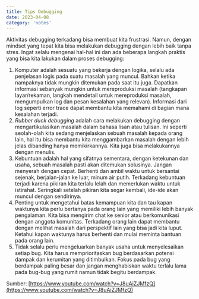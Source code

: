 ```yaml
---
title: Tips Debugging
date: 2023-04-08
category: 'notes'
---
```


Aktivitas debugging terkadang bisa membuat kita frustrasi. Namun, dengan mindset yang tepat kita bisa melakukan debugging dengan lebih baik tanpa stres. Ingat selalu mengenai hal-hal ini dan ada beberapa langkah praktis yang bisa kita lakukan dalam proses debugging:
1. Komputer adalah sesuatu yang bekerja dengan logika, selalu ada penjelasan logis pada suatu masalah yang muncul. Bahkan ketika nampaknya tidak mungkin ditemukan pada saat itu juga. Dapatkan informasi sebanyak mungkin untuk mereproduksi masalah (tangkapan layar/rekaman, langkah mendetail untuk mereproduksi masalah, mengumpulkan log dan pesan kesalahan yang relevan). Informasi dari log seperti error trace dapat membantu kita memahami di bagian mana kesalahan terjadi.
1. *Rubber duck debugging* adalah cara melakukan debugging dengan mengartikulasikan masalah dalam bahasa lisan atau tulisan. Ini seperti seolah-olah kita sedang menjelaskan sebuah masalah kepada orang lain, hal itu bisa membantu kita menggambarkan masalah dengan lebih jelas dibanding hanya memikirkannya. Kita juga bisa melakukannya dengan menulis.
1. Kebuntuan adalah hal yang sifatnya sementara, dengan ketekunan dan usaha, sebuah masalah pasti akan ditemukan solusinya. Jangan menyerah dengan cepat. Berhenti dan ambil waktu untuk bersantai sejenak, berjalan-jalan ke luar, minum air putih. Terkadang kebuntuan terjadi karena pikiran kita terlalu lelah dan memerlukan waktu untuk istirahat. Seringkali setelah pikiran kita segar kembali, ide-ide akan muncul dengan sendirinya.
1. Penting untuk mengetahui batas kemampuan kita dan tau kapan waktunya kita perlu bertanya pada orang lain yang memiliki lebih banyak pengalaman. Kita bisa mengirim chat ke senior atau berkomunikasi dengan anggota komunitas. Terkadang orang lain dapat membantu dengan melihat masalah dari perspektif lain yang bisa jadi kita luput. Ketahui kapan waktunya harus berhenti dan mulai meminta bantuan pada orang lain.
1. Tidak selalu perlu mengeluarkan banyak usaha untuk menyelesaikan setiap bug. Kita harus memprioritaskan bug berdasarkan potensi dampak dan kerumitan yang ditimbulkan. Fokus pada bug yang berdampak paling besar dan jangan menghabiskan waktu terlalu lama pada bug-bug yang rumit namun tidak begitu berdampak.

Sumber: [https://www.youtube.com/watch?v=J8uAiZJMfzQ](https://www.youtube.com/watch?v=J8uAiZJMfzQ)